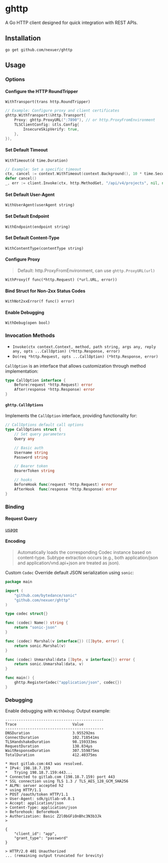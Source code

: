 # ghttp
A Go HTTP client designed for quick integration with REST APIs.

## Installation
```shell
go get github.com/nexuer/ghttp
```
## Usage

### Options

#### Configure the HTTP RoundTripper

`WithTransport(trans http.RoundTripper)`
```go
// Example: Configure proxy and client certificates
ghttp.WithTransport(&http.Transport{
    Proxy: ghttp.ProxyURL(":7890"), // or http.ProxyFromEnvironment
    TLSClientConfig: &tls.Config{
        InsecureSkipVerify: true,
    },
}),
```
#### Set Default Timeout

`WithTimeout(d time.Duration)`
```go
// Example: Set a specific timeout
ctx, cancel := context.WithTimeout(context.Background(), 10 * time.Second)
defer cancel()
_, err := client.Invoke(ctx, http.MethodGet, "/api/v4/projects", nil, nil)
```
#### Set Default User-Agent

`WithUserAgent(userAgent string)`

#### Set Default Endpoint

`WithEndpoint(endpoint string)`

#### Set Default Content-Type
`WithContentType(contentType string)`

#### Configure Proxy
> Default: http.ProxyFromEnvironment, can use `ghttp.ProxyURL(url)`

`WithProxy(f func(*http.Request) (*url.URL, error))`

#### Bind Struct for Non-2xx Status Codes
`WithNot2xxError(f func() error)`

#### Enable Debugging
`WithDebug(open bool)`

### Invocation Methods

- `Invoke(ctx context.Context, method, path string, args any, reply any, opts ...CallOption) (*http.Response, error)`
- `Do(req *http.Request, opts ...CallOption) (*http.Response, error)`

`CallOption` is an interface that allows customization through method implementation:

```go
type CallOption interface {
    Before(request *http.Request) error
    After(response *http.Response) error
}
```
#### `ghttp.CallOptions`
Implements the `CallOption` interface, providing functionality for:
```go
// CallOptions default call options
type CallOptions struct {
	// Set query parameters
	Query any

	// Basic auth
	Username string
	Password string

	// Bearer token
	BearerToken string

	// hooks
	BeforeHook func(request *http.Request) error
	AfterHook  func(response *http.Response) error
}
```
### Binding 
#### Request Query
[usage](./query/README.md)

#### Encoding
> Automatically loads the corresponding Codec instance based on content-type. Subtype extraction occurs (e.g., both application/json and application/vnd.api+json are treated as json).

Custom `Codec`
Override default JSON serialization using `sonic`:
```go
package main

import (
    "github.com/bytedance/sonic"
    "github.com/nexuer/ghttp"
)

type codec struct{}

func (codec) Name() string {
    return "sonic-json"
}

func (codec) Marshal(v interface{}) ([]byte, error) {
    return sonic.Marshal(v)
}

func (codec) Unmarshal(data []byte, v interface{}) error {
    return sonic.Unmarshal(data, v)
}

func main() {
    ghttp.RegisterCodec("application/json", codec{})
}
```

### Debugging
Enable debugging with `WithDebug`:
Output example:
```text
--------------------------------------------
Trace                         Value                          
--------------------------------------------
DNSDuration                   3.955292ms                    
ConnectDuration               102.718541ms                  
TLSHandshakeDuration          98.159333ms                   
RequestDuration               138.834µs                     
WaitResponseDuration          307.559875ms                  
TotalDuration                 412.40375ms                   

* Host gitlab.com:443 was resolved.
* IPv4: 198.18.7.159
*   Trying 198.18.7.159:443...
* Connected to gitlab.com (198.18.7.159) port 443
* SSL connection using TLS 1.3 / TLS_AES_128_GCM_SHA256
* ALPN: server accepted h2
* using HTTP/1.1
> POST /oauth/token HTTP/1.1
> User-Agent: sdk/gitlab-v0.0.1
> Accept: application/json
> Content-Type: application/json
> Beforehook: BeforeHook
> Authorization: Basic Z2l0bGFiOnBhc3N3b3Jk
>

{
    "client_id": "app",
    "grant_type": "password"
}

> HTTP/2.0 401 Unauthorized
... (remaining output truncated for brevity)
```
